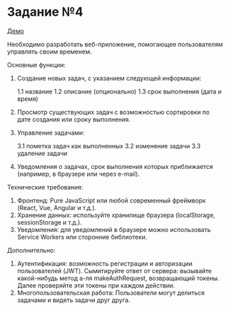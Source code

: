 # Задание №4

[Демо](https://64fd9771866787030417bb49--amazing-jelly-b88c2d.netlify.app/)

Необходимо разработать веб-приложение, помогающее пользователям управлять своим временем.

Основные функции:
1. Создание новых задач, с указанием следующей информации:

    1.1 название 
    1.2 описание (опционально)
    1.3 срок выполнения (дата и время)

2. Просмотр существующих задач с возможностью сортировки по дате создания или сроку выполнения.
3. Управление задачами:

    3.1 пометка задач как выполненных
    3.2 изменение задачи
    3.3 удаление задачи

4. Уведомления о задачах, срок выполнения которых приближается (например, в браузере или через e-mail).

Технические требования:

1. Фронтенд: Pure JavaScript или любой современный фреймворк (React, Vue, Angular и т.д.).
2. Хранение данных: используйте хранилище браузера (localStorage, sessionStorage и т.д.).
3. Уведомления: для уведомлений в браузере можно использовать Service Workers или сторонние библиотеки. 

Дополнительно:

1. Аутентификация: возможность регистрации и авторизации пользователей (JWT). Сымитируйте ответ от сервера: вызывайте какой-нибудь метод а-ля makeAuthRequest, возвращающий токены. Далее проверяйте эти токены при каждом действии.
2. Многопользовательская работа: Пользователи могут делиться задачами и видеть задачи друг друга.
